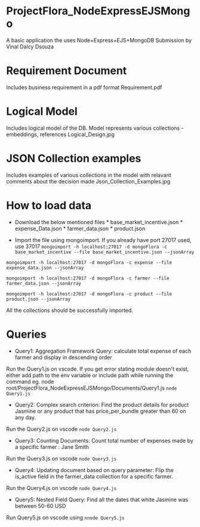 # ProjectFlora_NodeExpressEJSMongo
A basic application the uses Node+Express+EJS+MongoDB
Submission by Vinal Dalcy Dsouza

# Requirement Document
Includes business requirement in a pdf format
    Requirement.pdf

# Logical Model
Includes logical model of the DB. Model represents various collections - embeddings, references
    Logical_Design.jpg

# JSON Collection examples
Includes examples of various collections in the model with relavant comments about the decision made
    Json_Collection_Examples.jpg


# How to load data

* Download the below mentioned files
        * base_market_incentive.json
        * expense_Data.json
        * farmer_data.json
        * product.json

* Import the file using mongoimport. If you already have port 27017 used, use 37017
```mongoimport -h localhost:27017 -d mongoFlora -c base_market_incentive --file base_market_incentive.json --jsonArray```

```mongoimport -h localhost:27017 -d mongoFlora -c expense --file expense_data.json --jsonArray```

```mongoimport -h localhost:27017 -d mongoFlora -c farmer --file farmer_data.json --jsonArray```

```mongoimport -h localhost:27017 -d mongoFlora -c product --file product.json --jsonArray```

All the collections should be successfully imported.

# Queries
* Query1: Aggregation Framework Query: calculate total expense of each farmer and display in descending order

Run the Query1.js on vscode. If you get error stating module doesn't exist, either add path to the env variable or include path while running the command eg. node root/ProjectFlora_NodeExpressEJSMongo/Documents/Query1.js
```node Query1.js```

* Query2: Complex search criterion: Find the product details for product Jasmine or any product that has price_per_bundle greater than 60 on any day.

Run the Query2.js on vscode
```node Query2.js```

* Query3: Counting Documents: Count total number of expenses made by a specific farmer : Jane Smith

Run the Query3.js on vscode
```node Query3.js```

* Query4: Updating document based on query parameter: Flip the is_active field in the farmer_data collection for a specific farmer.

Run the Query4.js on vscode
```node Query4.js```

* Query5: Nested Field Query: Find all the dates that white Jasmine was between 50-60 USD

Run Query5.js on vscode using
```nnode Query5.js```
